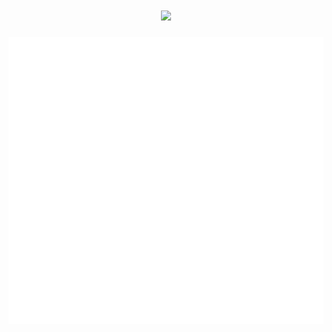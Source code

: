 <h1 align="center"> <a href="https://sunguoqi.com/"> <img src="https://readme-typing-svg.herokuapp.com/?lines=console.log(%22Welcome!%22);你好!&center=true&size=27"> </a> </h1>



![](/github-metrics.svg)





